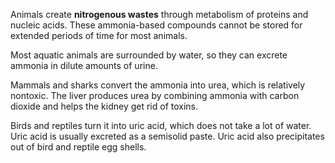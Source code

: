 Animals create **nitrogenous wastes** through metabolism of proteins and nucleic acids. These ammonia-based compounds cannot be stored for extended periods of time for most animals. 

Most aquatic animals are surrounded by water, so they can excrete ammonia in dilute amounts of urine. 

Mammals and sharks convert the ammonia into urea, which is relatively nontoxic. The liver produces urea by combining ammonia with carbon dioxide and helps the kidney get rid of toxins.

Birds and reptiles turn it into uric acid, which does not take a lot of water. Uric acid is usually excreted as a semisolid paste. Uric acid also precipitates out of bird and reptile egg shells. 